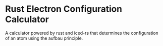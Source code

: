 # Rust Electron Configuration Calculator

A calculator powered by rust and iced-rs that determines the configuration of an atom using the aufbau principle.
